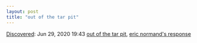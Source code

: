 ```yaml
---
layout: post
title: "out of the tar pit"
---
```

[Discovered](http://rolandtanglao.com/2020/07/29/p1-blogthis-checkvist-list-links-to-blog/): Jun 29, 2020 19:43 [out of the tar pit](http://curtclifton.net/papers/MoseleyMarks06a.pdf), [eric normand's response](https://lispcast.com/my-response-to-out-of-the-tar-pit/)
